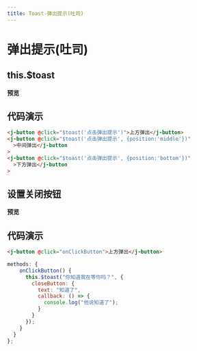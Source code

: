 ```yaml
---
title: Toast-弹出提示(吐司)
---
```


# 弹出提示(吐司)

## this.\$toast

**预览**

<ClientOnly>
<toast-demos></toast-demos>
</ClientOnly>

## 代码演示

```html
<j-button @click="$toast('点击弹出提示')">上方弹出</j-button>
<j-button @click="$toast('点击弹出提示', {position:'middle'})"
  >中间弹出</j-button
>
<j-button @click="$toast('点击弹出提示', {position:'bottom'})"
  >下方弹出</j-button
>
```

## 设置关闭按钮

**预览**

<ClientOnly>
<toast-close-demos></toast-close-demos>
</ClientOnly>

## 代码演示

```html
<j-button @click="onClickButton">上方弹出</j-button>
```

```js
methods: {
    onClickButton() {
      this.$toast("你知道我在等你吗？", {
        closeButton: {
          text: "知道了",
          callback: () => {
            console.log("他说知道了");
          }
        }
      });
    }
  }
};
```
